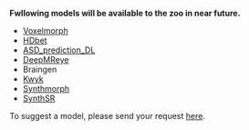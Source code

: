 **Fwllowing models will be available to the zoo in near future.**
- [Voxelmorph](https://github.com/voxelmorph/voxelmorph)
- [HDbet](https://github.com/MIC-DKFZ/HD-BET)
- [ASD_prediction_DL](https://github.com/Aakanksha-Rana/ASD_Prediction_DL)
- [DeepMReye](https://github.com/DeepMReye/DeepMReye)
- Braingen
- [Kwyk](https://github.com/neuronets/kwyk)
- [Synthmorph](https://github.com/voxelmorph/voxelmorph#synthmorph)
- [SynthSR](https://github.com/BBillot/SynthSR)

To suggest a model, please send your request [here]().

